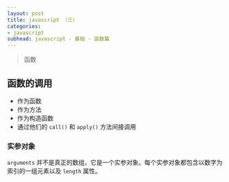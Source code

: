 ```yaml
---
layout: post
title: javascript （三）
categories:
- javascript
subhead: javascript - 基础 - 函数篇
---
```


> 函数

## 函数的调用
* 作为函数
* 作为方法
* 作为构造函数
* 通过他们的 `call()` 和 `apply()` 方法间接调用
<!--break-->

### 实参对象
`arguments` 并不是真正的数组，它是一个实参对象。每个实参对象都包含以数字为索引的一组元素以及 `length` 属性。